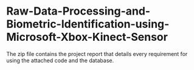 # Raw-Data-Processing-and-Biometric-Identification-using-Microsoft-Xbox-Kinect-Sensor

The zip file contains the project report that details every requirement for using the attached code and the database. 
